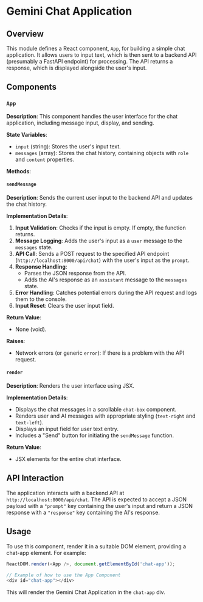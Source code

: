 # Gemini Chat Application

## Overview

This module defines a React component, `App`, for building a simple chat application.  It allows users to input text, which is then sent to a backend API (presumably a FastAPI endpoint) for processing. The API returns a response, which is displayed alongside the user's input.


## Components

### `App`

**Description**: This component handles the user interface for the chat application, including message input, display, and sending.

**State Variables**:
- `input` (string): Stores the user's input text.
- `messages` (array): Stores the chat history, containing objects with `role` and `content` properties.

**Methods**:

#### `sendMessage`

**Description**: Sends the current user input to the backend API and updates the chat history.

**Implementation Details**:
1. **Input Validation**: Checks if the input is empty. If empty, the function returns.
2. **Message Logging**: Adds the user's input as a `user` message to the `messages` state.
3. **API Call**: Sends a POST request to the specified API endpoint (`http://localhost:8000/api/chat`) with the user's input as the `prompt`.
4. **Response Handling**:
    - Parses the JSON response from the API.
    - Adds the AI's response as an `assistant` message to the `messages` state.
5. **Error Handling**: Catches potential errors during the API request and logs them to the console.
6. **Input Reset**: Clears the user input field.


**Return Value**:
- None (void).

**Raises**:
- Network errors (or generic `error`): If there is a problem with the API request.


#### `render`

**Description**: Renders the user interface using JSX.

**Implementation Details**:
- Displays the chat messages in a scrollable `chat-box` component.
- Renders user and AI messages with appropriate styling (`text-right` and `text-left`).
- Displays an input field for user text entry.
- Includes a "Send" button for initiating the `sendMessage` function.


**Return Value**:
- JSX elements for the entire chat interface.


## API Interaction

The application interacts with a backend API at `http://localhost:8000/api/chat`.  The API is expected to accept a JSON payload with a `"prompt"` key containing the user's input and return a JSON response with a `"response"` key containing the AI's response.

## Usage

To use this component, render it in a suitable DOM element, providing a chat-app element. For example:

```javascript
ReactDOM.render(<App />, document.getElementById('chat-app'));
```


```javascript
// Example of how to use the App Component
<div id="chat-app"></div>
```

This will render the Gemini Chat Application in the `chat-app` div.


```javascript

```
```


```
```
```
```
```